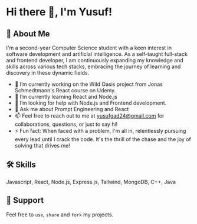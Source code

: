 # Hi there 👋, I'm Yusuf!

## 🚀 About Me

I'm a second-year Computer Science student with a keen interest in software development and artificial intelligence. As a self-taught full-stack and frontend developer, I am continuously expanding my knowledge and skills across various tech stacks, embracing the journey of learning and discovery in these dynamic fields.

- 🔭 I’m currently working on the Wild Oasis project from Jonas Schmedtmann's React course on Udemy.
- 🌱 I’m currently learning React and Node.js
- 🤔 I’m looking for help with Node.js and Frontend development.
- 💬 Ask me about Prompt Engineering and React
- 📫 Feel free to reach out to me at yusufgad24@gmail.com for collaborations, questions, or just to say hi!
- ⚡ Fun fact: When faced with a problem, I'm all in, relentlessly pursuing every lead until I crack the code. It's the thrill of the chase and the joy of solving that drives me!

## 🛠 Skills

Javascript, React, Node.js, Express.js, Tailwind, MongoDB, C++, Java

## 🤝 Support

Feel free to `use`, `share` and `fork` my projects.
